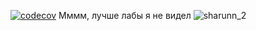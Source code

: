 [![codecov](https://codecov.io/gh/BallBoychick/Spaceship/branch/skip/graph/badge.svg?token=LII9UR9LQ8)](https://codecov.io/gh/BallBoychick/Spaceship)
Мммм, лучше лабы я не видел
![sharunn_2](https://user-images.githubusercontent.com/113326729/197408386-e5156445-70bf-4cae-a17f-ab4b7869feda.png)